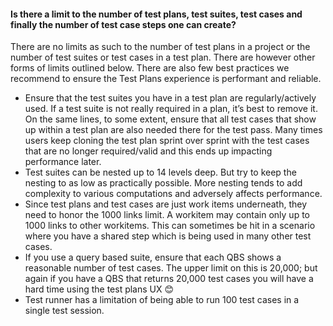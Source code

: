 #### Is there a limit to the number of test plans, test suites, test cases and finally the number of test case steps one can create?

There are no limits as such to the number of test plans in a project or the number of test suites or test cases in a test plan. There are however other forms of limits outlined below. There are also few best practices we recommend to ensure the Test Plans experience is performant and reliable.

- Ensure that the test suites you have in a test plan are regularly/actively used. If a test suite is not really required in a plan, it’s best to remove it. On the same lines, to some extent, ensure that all test cases that show up within a test plan are also needed there for the test pass. Many times users keep cloning the test plan sprint over sprint with the test cases that are no longer required/valid and this ends up impacting performance later.
- Test suites can be nested up to 14 levels deep. But try to keep the nesting to as low as practically possible. More nesting tends to add complexity to various computations and adversely affects performance.
- Since test plans and test cases are just work items underneath, they need to honor the 1000 links limit. A workitem may contain only up to 1000 links to other workitems. This can sometimes be hit in a scenario where you have a shared step which is being used in many other test cases.
- If you use a query based suite, ensure that each QBS shows a reasonable number of test cases. The upper limit on this is 20,000; but again if you have a QBS that returns 20,000 test cases you will have a hard time using the test plans UX 😊
- Test runner has a limitation of being able to run 100 test cases in a single test session.
